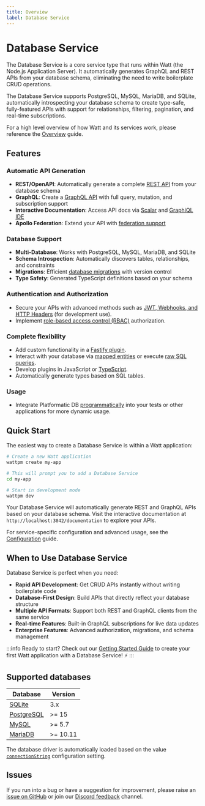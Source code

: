 ```yaml
---
title: Overview
label: Database Service
---
```


# Database Service

The Database Service is a core service type that runs within Watt (the Node.js Application Server). It automatically generates GraphQL and REST APIs from your database schema, eliminating the need to write boilerplate CRUD operations.

The Database Service supports PostgreSQL, MySQL, MariaDB, and SQLite, automatically introspecting your database schema to create type-safe, fully-featured APIs with support for relationships, filtering, pagination, and real-time subscriptions.

For a high level overview of how Watt and its services work, please reference the [Overview](../../Overview.md) guide.

## Features

### Automatic API Generation
- **REST/OpenAPI**: Automatically generate a complete [REST API](../sql-openapi/overview.md) from your database schema
- **GraphQL**: Create a [GraphQL API](../sql-graphql/overview.md) with full query, mutation, and subscription support
- **Interactive Documentation**: Access API docs via [Scalar](https://docs.scalar.com/swagger-editor) and [GraphiQL IDE](https://github.com/graphql/graphiql)
- **Apollo Federation**: Extend your API with [federation support](https://www.apollographql.com/docs/federation/)

### Database Support
- **Multi-Database**: Works with PostgreSQL, MySQL, MariaDB, and SQLite
- **Schema Introspection**: Automatically discovers tables, relationships, and constraints
- **Migrations**: Efficient [database migrations](./migrations.md) with version control
- **Type Safety**: Generated TypeScript definitions based on your schema

### Authentication and Authorization
- Secure your APIs with advanced methods such as [JWT, Webhooks, and HTTP Headers](../db/authorization/strategies.md) (for development use).
- Implement [role-based access control (RBAC)](../db/authorization/user-roles-metadata.md) authorization.

### Complete flexibility
- Add custom functionality in a [Fastify plugin](../db/plugin.md).
- Interact with your database via [mapped entities](../sql-mapper/entities/overview.md) or execute [raw SQL queries](../sql-mapper/overview.md).
- Develop plugins in JavaScript or [TypeScript](../platformatic/cli.md#compile).
- Automatically generate types based on SQL tables.

### Usage
- Integrate Platformatic DB [programmatically](../db/programmatic.md) into your tests or other applications for more dynamic usage.

## Quick Start

The easiest way to create a Database Service is within a Watt application:

```bash
# Create a new Watt application
wattpm create my-app

# This will prompt you to add a Database Service
cd my-app

# Start in development mode  
wattpm dev
```

Your Database Service will automatically generate REST and GraphQL APIs based on your database schema. Visit the interactive documentation at `http://localhost:3042/documentation` to explore your APIs.

For service-specific configuration and advanced usage, see the [Configuration](./configuration.md) guide.

## When to Use Database Service

Database Service is perfect when you need:

- **Rapid API Development**: Get CRUD APIs instantly without writing boilerplate code
- **Database-First Design**: Build APIs that directly reflect your database structure
- **Multiple API Formats**: Support both REST and GraphQL clients from the same service
- **Real-time Features**: Built-in GraphQL subscriptions for live data updates
- **Enterprise Features**: Advanced authorization, migrations, and schema management

:::info
Ready to start? Check out our [Getting Started Guide](../../getting-started/quick-start.md) to create your first Watt application with a Database Service! ⚡
:::

## Supported databases

| Database                                  | Version  |
|-------------------------------------------|----------|
| [SQLite](https://www.sqlite.org/)         | 3.x       |
| [PostgreSQL](https://www.postgresql.org/) | >= 15    |
| [MySQL](https://www.mysql.com/)           | >= 5.7   |
| [MariaDB](https://mariadb.org/)           | >= 10.11 |


The database driver is automatically loaded based on the value [`connectionString`](../db/configuration.md#db) configuration setting.

## Issues

If you run into a bug or have a suggestion for improvement, please raise an 
[issue on GitHub](https://github.com/platformatic/platformatic/issues/new) or join our [Discord feedback](https://discord.gg/platformatic) channel.
